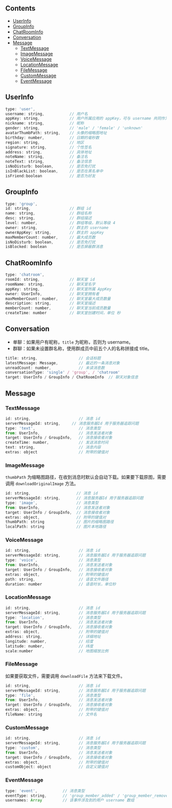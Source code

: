 ## Contents

- [UserInfo](#userinfo)
- [GroupInfo](#groupinfo)
- [ChatRoomInfo](#chatroominfo)
- [Conversation](#conversation)
- [Message](#message)
  - [TextMessage](#textmessage)
  - [ImageMessage](#imagemessage)
  - [VoiceMessage](#voicemessage)
  - [LocationMessage](#locationmessage)
  - [FileMessage](#filemessage)
  - [CustomMessage](#custommessage)
  - [EventMessage](#eventmessage)

## UserInfo

```js
type: 'user',
username: string,           // 用户名
appKey: string,             // 用户所属应用的 appKey，可与 username 共同作为用户的唯一标识
nickname: string,           // 昵称
gender: string,             // 'male' / 'female' / 'unknown'
avatarThumbPath: string,    // 头像的缩略图地址
birthday: number,           // 日期的毫秒数
region: string,             // 地区
signature: string,          // 个性签名
address: string,            // 具体地址
noteName: string,           // 备注名
noteText: string,           // 备注信息
isNoDisturb: boolean,       // 是否免打扰
isInBlackList: boolean,     // 是否在黑名单中
isFriend:boolean            // 是否为好友
```

## GroupInfo

```js
type: 'group',
id: string,                 // 群组 id
name: string,               // 群组名称
desc: string,               // 群组描述
level: number,              // 群组等级，默认等级 4
owner: string,              // 群主的 username
ownerAppKey: string,        // 群主的 appKey
maxMemberCount: number,     // 最大成员数
isNoDisturb: boolean,       // 是否免打扰
isBlocked: boolean          // 是否屏蔽群消息
```

## ChatRoomInfo

```js
type: 'chatroom',
roomId: string,             // 聊天室 id
roomName: string,           // 聊天室名字
appKey: string,             // 聊天室所属 AppKey
owner: UserInfo,            // 聊天室拥有者
maxMemberCount: number,     // 聊天室最大成员数量
description: string,        // 聊天室描述
memberCount: number,        // 聊天室当前成员数量
createTime: number          // 聊天室创建时间，单位 秒
```



## Conversation

- 单聊：如果用户有昵称，`title` 为昵称，否则为 username。
- 群聊：如果未设置群名称，使用群成员中前五个人的名称拼接成 title。

```js
title: string,                  // 会话标题
latestMessage: Message,         // 最近的一条消息对象
unreadCount: number,            // 未读消息数
conversationType: 'single' / 'group', / 'chatroom'
target: UserInfo / GroupInfo / ChatRoomInfo  // 聊天对象信息
```

## Message

### TextMessage

```js
id: string,                     // 消息 id
serverMessageId: string,     // 消息服务器Id 用于服务器追踪问题
type: 'text',                   // 消息类型
from: UserInfo,                 // 消息发送者对象
target: UserInfo / GroupInfo,   // 消息接收者对象
createTime: number,             // 发送消息时间
text: string,                   // 消息内容
extras: object                  // 附带的键值对
```

### ImageMessage

`thumbPath` 为缩略图路径，在收到消息时默认会自动下载。如果要下载原图，需要调用 `downloadOriginalImage` 方法。

```js
id: string,                    // 消息 id
serverMessageId: string,       // 消息服务器Id 用于服务器追踪问题
type: 'image',                 // 消息类型
from: UserInfo,                // 消息发送者对象
target: UserInfo / GroupInfo,  // 消息接收者对象
extras: object,                // 附带的键值对
thumbPath: string              // 图片的缩略图路径
localPath: string              // 图片本地路径
```

### VoiceMessage

```js
id: string,                     // 消息 id
serverMessageId: string,        // 消息服务器Id 用于服务器追踪问题
type: 'voice',                  // 消息类型
from: UserInfo,                 // 消息发送者对象
target: UserInfo / GroupInfo,   // 消息接收者对象
extras: object,                 // 附带的键值对
path: string,                   // 语音文件路径
duration: number                // 语音时长，单位秒
```

### LocationMessage

```js
id: string,                     // 消息 id
serverMessageId: string,        // 消息服务器Id 用于服务器追踪问题
type: 'location',               // 消息类型
from: UserInfo,                 // 消息发送者对象
target: UserInfo / GroupInfo,   // 消息接收者对象
extras: object,                 // 附带的键值对
address: string,                // 详细地址
longitude: number,              // 经度
latitude: number,               // 纬度
scale:number                    // 地图缩放比例
```

### FileMessage

如果要获取文件，需要调用 `downloadFile` 方法来下载文件。

```js
id: string,                     // 消息 id
serverMessageId: string,        // 消息服务器Id 用于服务器追踪问题
type: 'file',                   // 消息类型
from: UserInfo,                 // 消息发送者对象
target: UserInfo / GroupInfo,   // 消息接收者对象
extras: object,                 // 附带的键值对
fileName: string                // 文件名
```

### CustomMessage

```js
id: string,                     // 消息 id
serverMessageId: string,        // 消息服务器Id 用于服务器追踪问题
type: 'custom',                 // 消息类型
from: UserInfo,                 // 消息发送者对象
target: UserInfo / GroupInfo,   // 消息接收者对象
extras: object,                 // 附带的键值对
customObject: object            // 自定义键值对
```

### EventMessage

```js
type: 'event',           // 消息类型
eventType: string,       // 'group_member_added' / 'group_member_removed' / 'group_member_exit'
usernames: Array         // 该事件涉及到的用户 username 数组
```